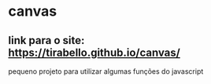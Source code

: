 # canvas

## link para o site: https://tirabello.github.io/canvas/
pequeno projeto para utilizar algumas funções do javascript
